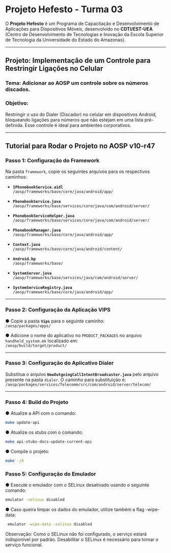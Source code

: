 # Projeto Hefesto - Turma 03

O **Projeto Hefesto** é um Programa de Capacitação e Desenvolvimento de Aplicações para Dispositivos Móveis, desenvolvido no **CDTI/EST-UEA** (Centro de Desenvolvimento de Tecnologias e Inovação da Escola Superior de Tecnologia da Universidade do Estado do Amazonas).

---

## Projeto: Implementação de um Controle para Restringir Ligações no Celular

### **Tema**: Adicionar ao AOSP um controle sobre os números discados.  
### **Objetivo**:  
Restringir o uso do Dialer (Discador) no celular em dispositivos Android, bloqueando ligações para números que não estejam em uma lista pré-definida. Esse controle é ideal para ambientes corporativos.

---

## Tutorial para Rodar o Projeto no AOSP v10-r47

### **Passo 1: Configuração do Framework**

Na pasta `framework`, copie os seguintes arquivos para os respectivos caminhos:

- **`IPhonebookService.aidl`**  
  `/aosp/frameworks/base/core/java/android/app/`

- **`PhonebookService.java`**  
  `/aosp/frameworks/base/services/core/java/com/android/server/`

- **`PhonebookServiceHelper.java`**  
  `/aosp/frameworks/base/services/core/java/com/android/server/`

- **`PhonebookManager.java`**  
  `/aosp/frameworks/base/core/java/android/app/`

- **`Context.java`**  
  `/aosp/frameworks/base/core/java/android/content/`

- **`Android.bp`**  
  `/aosp/frameworks/base/`

- **`SystemServer.java`**  
  `/aosp/frameworks/base/services/java/com/android/server/`

- **`SystemServiceRegistry.java`**  
  `/aosp/frameworks/base/core/java/android/app/`

---

### **Passo 2: Configuração da Aplicação VIPS**

● Copie a pasta **`Vips`** para o seguinte caminho:  
   `/aosp/packages/apps/`

● Adicione o nome do aplicativo no `PRODUCT_PACKAGES` no arquivo `handheld_system.mk` localizado em:  
   `/aosp/build/target/product/`

---

### **Passo 3: Configuração do Aplicativo Dialer**

Substitua o arquivo **`NewOutgoingCallIntentBroadcaster.java`** pelo arquivo presente na pasta `dialer`. O caminho para substituição é:  
`/aosp/packages/services/Telecomm/src/com/android/server/telecom/`

---

### **Passo 4: Build do Projeto**

● Atualize a API com o comando:  
```bash
make update-api
```
● Atualize os stubs com o comando:
```bash
make api-stubs-docs-update-current-api
```
● Compile o projeto:
```bash
make -j4
```

### **Passo 5: Configuração do Emulador**

  ● Execute o emulador com o SELinux desativado usando o seguinte comando:

  ```bash
  emulator -selinux disabled
  ```

  ● Caso queira limpar os dados do emulador, utilize também a flag -wipe-data:

 ```bash
  emulator -wipe-data -selinux disabled
  ```


Observação:
Como o SELinux não foi configurado, o serviço estará indisponível por padrão. Desabilitar o SELinux é necessário para tornar o serviço funcional.
